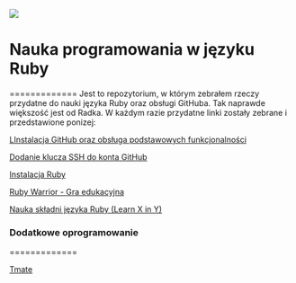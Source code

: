 ![](https://cdn.iconscout.com/icon/free/png-256/ruby-47-1175102.png)

# Nauka programowania w języku Ruby
=============
Jest to repozytorium, w którym zebrałem rzeczy przydatne do nauki języka Ruby oraz obsługi GitHuba. Tak naprawde większość jest od Radka. W każdym razie przydatne linki zostały zebrane i przedstawione ponizej:

[LInstalacja GitHub oraz obsługa podstawowych funkcjonalności](https://www.howtoforge.com/tutorial/install-git-and-github-on-ubuntu/ "github_ubuntu_instalation")

[Dodanie klucza SSH do konta GitHub](https://www.inmotionhosting.com/support/server/ssh/how-to-add-ssh-keys-to-your-github-account/ "add_ssh_to_gh")

[Instalacja Ruby](https://www.digitalocean.com/community/tutorials/how-to-install-ruby-on-rails-with-rbenv-on-ubuntu-18-04 "ruby_ubuntu_instalation")

[Ruby Warrior - Gra edukacyjna](hhttps://www.bloc.io/ruby-warrior#/ "ruby_warrior")

[Nauka składni języka Ruby (Learn X in Y)](https://learnxinyminutes.com/docs/ruby/ "learn_x_in_y")

### Dodatkowe oprogramowanie
=============

[Tmate](hhttps://tmate.io/)

